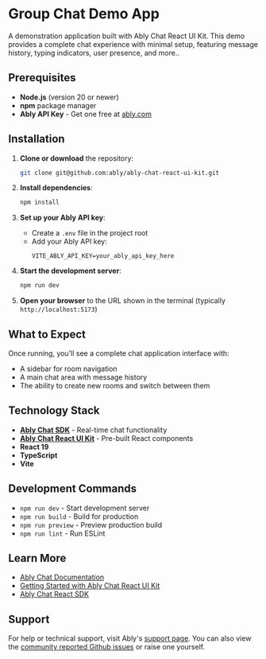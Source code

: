 # Group Chat Demo App

A demonstration application built with Ably Chat React UI Kit. This demo provides a complete chat experience with minimal setup, featuring message history, typing indicators, user presence, and more..

## Prerequisites

- **Node.js** (version 20 or newer)
- **npm** package manager
- **Ably API Key** - Get one free at [ably.com](https://ably.com)

## Installation

1. **Clone or download** the repository:
   ```bash
   git clone git@github.com:ably/ably-chat-react-ui-kit.git
   ```
   
2. **Install dependencies**:
   ```bash
   npm install
   ```

3. **Set up your Ably API key**:
    - Create a `.env` file in the project root
    - Add your Ably API key:
      ```
      VITE_ABLY_API_KEY=your_ably_api_key_here
      ```

4. **Start the development server**:
   ```bash
   npm run dev
   ```

5. **Open your browser** to the URL shown in the terminal (typically `http://localhost:5173`)

## What to Expect

Once running, you'll see a complete chat application interface with:
- A sidebar for room navigation
- A main chat area with message history
- The ability to create new rooms and switch between them

## Technology Stack

- **[Ably Chat SDK](https://ably.com/docs/chat)** - Real-time chat functionality
- **[Ably Chat React UI Kit](https://ably.com/docs/chat/getting-started/ui-components-getting-started)** - Pre-built React components
- **React 19**
- **TypeScript**
- **Vite**

## Development Commands

- `npm run dev` - Start development server
- `npm run build` - Build for production
- `npm run preview` - Preview production build
- `npm run lint` - Run ESLint

## Learn More

- [Ably Chat Documentation](https://ably.com/docs/chat)
- [Getting Started with Ably Chat React UI Kit](https://ably.com/docs/chat/getting-started/react-ui-components)
- [Ably Chat React SDK](https://ably.com/docs/chat/getting-started/react)

## Support

For help or technical support, visit Ably's [support page](https://ably.com/support). You can also view the [community reported Github issues](https://github.com/ably/ably-chat-react-ui-kit/issues) or raise one yourself.